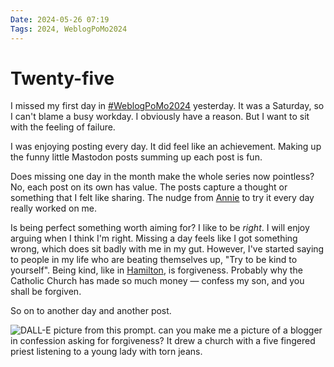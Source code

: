 ```yaml
---
Date: 2024-05-26 07:19
Tags: 2024, WeblogPoMo2024
---
```


# Twenty-five

I missed my first day in [#WeblogPoMo2024](https://weblog.anniegreens.lol/weblog-posting-month-2024) yesterday. It was a Saturday, so I can't blame a busy workday. I obviously have a reason. But I want to sit with the feeling of failure. 

I was enjoying posting every day. It did feel like an achievement. Making up the funny little Mastodon posts summing up each post is fun. 

Does missing one day in the month make the whole series now pointless? No, each post on its own has value. The posts capture a thought or something that I felt like sharing. The nudge from [Annie](https://social.lol/@anniegreens) to try it every day really worked on me. 

Is being perfect something worth aiming for? I like to be *right*. I will enjoy arguing when I think I'm right. Missing a day feels like I got something wrong, which does sit badly with me in my gut. However, I've started saying to people in my life who are beating themselves up, "Try to be kind to yourself". Being kind, like in [Hamilton](https://stollerys.co.uk/2024/05/nineteen), is forgiveness. Probably why the Catholic Church has made so much money — confess my son, and you shall be forgiven. 

So on to another day and another post. 

![DALL-E picture from this prompt. can you make me a picture of a blogger in confession asking for forgiveness? It drew a church with a five fingered priest listening to a young lady with torn jeans.](https://cdn.some.pics/phils/6652e21c3af7f.jpg)